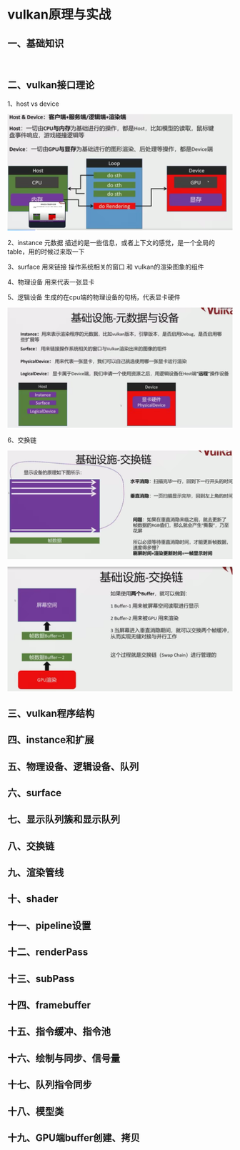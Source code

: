 # vulkan原理与实战

## 一、基础知识



​	





## 二、vulkan接口理论



1、host  vs  device  

![](.\doc\image-20250319110955658.png)

2、instance  元数据  描述的是一些信息，或者上下文的感觉，是一个全局的table，用的时候过来取一下

3、surface 用来链接 操作系统相关的窗口 和 vulkan的渲染图象的组件

4、物理设备   用来代表一张显卡

5、逻辑设备 生成的在cpu端的物理设备的句柄，代表显卡硬件

![image-20250319111352044](.\doc\image-20250319111352044.png)

6、交换链 

![image-20250319111651847](.\doc\image-20250319111651847.png)

![image-20250319112147157](.\doc\image-20250319112147157.png)



## 三、vulkan程序结构



## 四、instance和扩展



## 五、物理设备、逻辑设备、队列



## 六、surface



## 七、显示队列簇和显示队列



## 八、交换链



## 九、渲染管线



## 十、shader



## 十一、pipeline设置



## 十二、renderPass



## 十三、subPass



## 十四、framebuffer



## 十五、指令缓冲、指令池



## 十六、绘制与同步、信号量



## 十七、队列指令同步



## 十八、模型类



## 十九、GPU端buffer创建、拷贝


